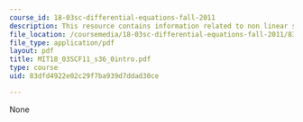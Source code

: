 ```yaml
---
course_id: 18-03sc-differential-equations-fall-2011
description: This resource contains information related to non linear systems.
file_location: /coursemedia/18-03sc-differential-equations-fall-2011/83dfd4922e02c29f7ba939d7ddad30ce_MIT18_03SCF11_s36_0intro.pdf
file_type: application/pdf
layout: pdf
title: MIT18_03SCF11_s36_0intro.pdf
type: course
uid: 83dfd4922e02c29f7ba939d7ddad30ce

---
```

None